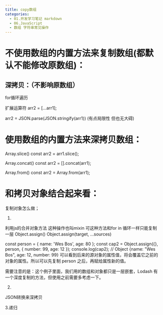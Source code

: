 ```yaml
---
title: copy数组
categories:
  - 01.开发学习笔记 markdown
  - 06.JavaScript
  - 数组 字符串常见操作
---
```


# 不使用数组的内置方法来复制数组(都默认不能修改原数组)：

## 深拷贝：（不影响原数组）

for循环遍历

扩展运算符        arr2 = [...arr1];

arr2 = JSON.parse(JSON.stringify(arr1))  (有点局限性 但也无大碍)

# 使用数组的内置方法来深拷贝数组：

Array.slice()    const arr2 = arr1.slice();

Array.concat()   const arr2 = [].concat(arr1);

Array.from()     const arr2 = Array.from(arr1);


# 和拷贝对象结合起来看：
复制对象怎么做；

1.
利用js的合并对象方法 这种操作也叫mixin
可这种方法和for in 循环一样只能复制一层 
Object.assign() Object.assign(target, ...sources)

const person = {
   name: 'Wes Bos',
   age: 80
 };
const cap2 = Object.assign({}, person, { number: 99, age: 12 });
console.log(cap2); // Object {name: "Wes Bos", age: 12, number: 99}
可以看到后来的源对象的属性值，将会覆盖它之前的对象的属性。所以可以先复制 person 之后，再赋给属性新的值。

需要注意的是：这个例子里面，我们用的数组和对象都只是一层嵌套，Lodash 有一个深度复制的方法，但使用之前需要多考虑一下。

2.
JSON转换来深拷贝

3.递归